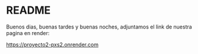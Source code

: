 # README
Buenos dias, buenas tardes y buenas noches, adjuntamos el link de nuestra pagina en render:

https://proyecto2-pxs2.onrender.com 
